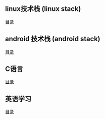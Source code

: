 

## linux技术栈 (linux stack)

[目录](./linux/SUMMARY.md)

## android 技术栈 (android stack)

[目录](./android/SUMMARY.md)

## C语言

[目录](./C/SUMMARY.md)

## 英语学习

[目录](./English/SUMMARY.md)
